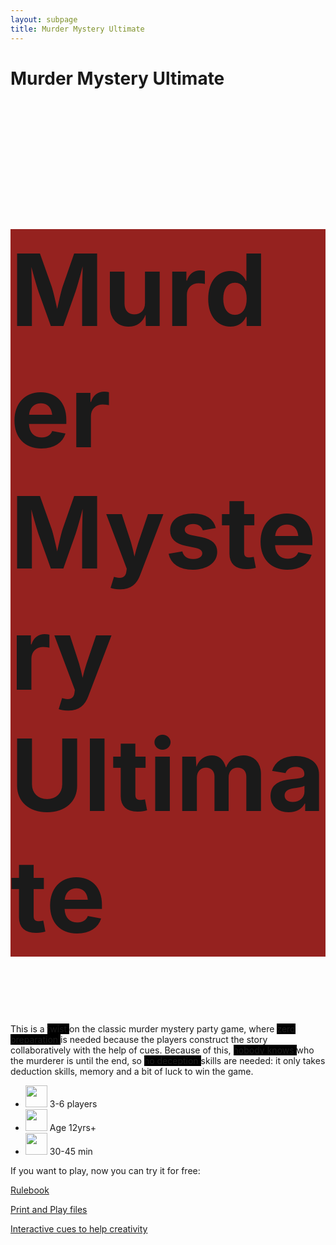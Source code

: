 ```yaml
---
layout: subpage
title: Murder Mystery Ultimate
---
```


# Murder Mystery Ultimate

 <h1 style="font-size:4vmax;background-color:#95221f">Murder Mystery Ultimate</h1>

This is a <span style="background-color:#000000"> twist </span> on the classic murder mystery party game, where <span style="background-color:#000000">  zero preparation </span> is needed because the players construct the story collaboratively with the help of cues. Because of this, <span style="background-color:#000000">  nobody knows </span> who the murderer is until the end, so <span style="background-color:#000000">  no deception </span> skills are needed: it only takes deduction skills, memory and a bit of luck to win the game.


- <img height="35" src="/Users/agostontorok/PycharmProjects/agostontorok.github.io/public/img/image2.png" width="35"/> 3-6 players
- <img height="35" src="/Users/agostontorok/PycharmProjects/agostontorok.github.io/public/img/image3.png" width="35"/> Age 12yrs+
- <img height="35" src="/Users/agostontorok/PycharmProjects/agostontorok.github.io/public/img/image1.png" width="35"/> 30-45 min 

If you want to play, now you can try it for free:

[Rulebook](https://docs.google.com/document/d/1pI0rQaAWCFLeeZpal_w3okZ1vFCh-jh6nwOfnQqEJMU/pub)

[Print and Play files](https://docs.google.com/presentation/d/1W41-UNxPOxvtFGgiGPyleRrsCkT4fClBtq8qzNLHENc/edit?usp=sharing)

[Interactive cues to help creativity](https://agostontorok.github.io/games/murdermystery/index.html)
